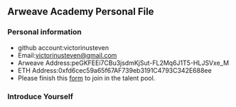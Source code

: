 ## Arweave Academy Personal File

### Personal information

- github account:victorinusteven
- Email:victorinusteven@gmail.com
- Arweave Address:peGKFEEi7CBu3jsdmKjSut-FL2Mq6J1T5-HLJSVxe_M
- ETH Address:0xfd6cec59a65f67AF739eb3191C4793C342E688ee
- Please finish this [form](https://docs.google.com/forms/d/e/1FAIpQLSfWA5fIIcBgmRppm3jNz5vmf9Mai_QMVil-2pO4r7YKn_Zhtw/viewform?usp=sf_link) to join in the talent pool.

### Introduce Yourself

